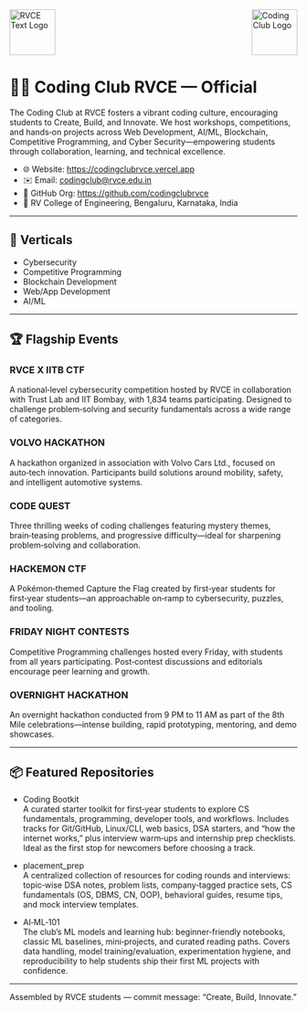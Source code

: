 <div style="display: flex; justify-content: space-between; align-items: center; margin-bottom: 30px;">
  <a href="https://rvce.edu.in" target="_blank" rel="noopener noreferrer" style="margin-right: 20px;">
    <picture>
      <source media="(prefers-color-scheme: dark)" srcset="https://github.com/overclocked-2124/RVCE-Coding-Bootkit/blob/main/gitAssets/RVCE_Logo_With_Text.png">
      <img src="https://github.com/overclocked-2124/RVCE-Coding-Bootkit/blob/main/gitAssets/RVCE_Logo_With_Text_Black.png" alt="RVCE Text Logo" height="80">
    </picture>
  </a>
  <a href="https://www.linkedin.com/company/coding-club-rvce/posts/?feedView=all" target="_blank" rel="noopener noreferrer" style="margin-left: 20px;">
    <picture>
      <source media="(prefers-color-scheme: dark)" srcset="https://github.com/overclocked-2124/RVCE-Coding-Bootkit/blob/main/gitAssets/CCLogo_BG_Removed.png">
      <img src="https://github.com/overclocked-2124/RVCE-Coding-Bootkit/blob/main/gitAssets/CCLogo_BG_Removed-Black.png" alt="Coding Club Logo" height="80">
    </picture>
  </a>
</div>

# 👩‍💻 Coding Club RVCE — Official

The Coding Club at RVCE fosters a vibrant coding culture, encouraging students to Create, Build, and Innovate. We host workshops, competitions, and hands‑on projects across Web Development, AI/ML, Blockchain, Competitive Programming, and Cyber Security—empowering students through collaboration, learning, and technical excellence.

- 🌐 Website: <https://codingclubrvce.vercel.app>
- ✉️ Email: <codingclub@rvce.edu.in>
- 🐙 GitHub Org: <https://github.com/codingclubrvce>
- 📍 RV College of Engineering, Bengaluru, Karnataka, India

---

## 🔰 Verticals

- Cybersecurity
- Competitive Programming
- Blockchain Development
- Web/App Development
- AI/ML

---

## 🏆 Flagship Events

### RVCE X IITB CTF
A national‑level cybersecurity competition hosted by RVCE in collaboration with Trust Lab and IIT Bombay, with 1,834 teams participating. Designed to challenge problem‑solving and security fundamentals across a wide range of categories.

### VOLVO HACKATHON
A hackathon organized in association with Volvo Cars Ltd., focused on auto‑tech innovation. Participants build solutions around mobility, safety, and intelligent automotive systems.

### CODE QUEST
Three thrilling weeks of coding challenges featuring mystery themes, brain‑teasing problems, and progressive difficulty—ideal for sharpening problem‑solving and collaboration.

### HACKEMON CTF
A Pokémon‑themed Capture the Flag created by first‑year students for first‑year students—an approachable on‑ramp to cybersecurity, puzzles, and tooling.

### FRIDAY NIGHT CONTESTS
Competitive Programming challenges hosted every Friday, with students from all years participating. Post‑contest discussions and editorials encourage peer learning and growth.

### OVERNIGHT HACKATHON
An overnight hackathon conducted from 9 PM to 11 AM as part of the 8th Mile celebrations—intense building, rapid prototyping, mentoring, and demo showcases.

---

## 📦 Featured Repositories

- Coding Bootkit  
  A curated starter toolkit for first‑year students to explore CS fundamentals, programming, developer tools, and workflows. Includes tracks for Git/GitHub, Linux/CLI, web basics, DSA starters, and “how the internet works,” plus interview warm‑ups and internship prep checklists. Ideal as the first stop for newcomers before choosing a track.

- placement_prep  
  A centralized collection of resources for coding rounds and interviews: topic‑wise DSA notes, problem lists, company‑tagged practice sets, CS fundamentals (OS, DBMS, CN, OOP), behavioral guides, resume tips, and mock interview templates.

- AI‑ML‑101  
  The club’s ML models and learning hub: beginner‑friendly notebooks, classic ML baselines, mini‑projects, and curated reading paths. Covers data handling, model training/evaluation, experimentation hygiene, and reproducibility to help students ship their first ML projects with confidence.

---

Assembled by RVCE students — commit message: “Create, Build, Innovate.”
